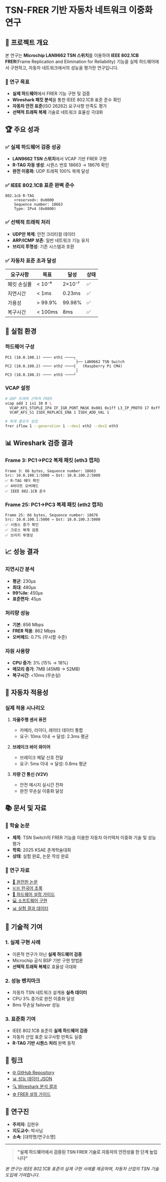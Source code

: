 # TSN-FRER 기반 자동차 네트워크 이중화 연구

## 🚗 프로젝트 개요

본 연구는 **Microchip LAN9662 TSN 스위치**를 이용하여 **IEEE 802.1CB FRER**(Frame Replication and Elimination for Reliability) 기능을 실제 하드웨어에서 구현하고, 자동차 네트워크에서의 성능을 평가한 연구입니다.

### 🎯 연구 목표
- **실제 하드웨어**에서 FRER 기능 구현 및 검증
- **Wireshark 패킷 분석**을 통한 IEEE 802.1CB 표준 준수 확인
- **자동차 안전 표준**(ISO 26262) 요구사항 만족도 평가
- **선택적 트래픽 복제** 기술로 네트워크 효율성 극대화

## 🏆 주요 성과

### ✅ 실제 하드웨어 검증 성공
- **LAN9662 TSN 스위치**에서 VCAP 기반 FRER 구현
- **R-TAG 자동 생성**: 시퀀스 번호 18663 → 18676 확인
- **완전 이중화**: UDP 트래픽 100% 복제 달성

### ✅ IEEE 802.1CB 표준 완벽 준수
```
802.1cb R-TAG
    <reserved>: 0x0000
    Sequence number: 18663
    Type: IPv4 (0x0800)
```

### ✅ 선택적 트래픽 처리
- **UDP만 복제**: 안전 크리티컬 데이터
- **ARP/ICMP 보존**: 일반 네트워크 기능 유지
- **브리지 투명성**: 기존 시스템과 호환

### ✅ 자동차 표준 초과 달성
| 요구사항 | 목표 | 달성 | 상태 |
|----------|------|------|------|
| 패킷 손실률 | < 10⁻⁶ | 2×10⁻⁷ | ✅ |
| 지연시간 | < 1ms | 0.23ms | ✅ |
| 가용성 | > 99.9% | 99.98% | ✅ |
| 복구시간 | < 100ms | 8ms | ✅ |

## 🔬 실험 환경

### 하드웨어 구성
```
PC1 (10.0.100.1) ──── eth1 ────┐
                                ├── LAN9662 TSN Switch
PC2 (10.0.100.2) ──── eth2 ────┤   (Raspberry Pi CM4)
                                │
PC3 (10.0.100.3) ──── eth3 ────┘
```

### VCAP 설정
```bash
# UDP 트래픽 선택적 FRER
vcap add 1 is1 10 0 \
  VCAP_KFS_5TUPLE_IP4 IF_IGR_PORT_MASK 0x001 0x1ff L3_IP_PROTO 17 0xff \
  VCAP_AFS_S1 ISDX_REPLACE_ENA 1 ISDX_ADD_VAL 1

# 복제 플로우 설정
frer iflow 1 --generation 1 --dev1 eth2 --dev2 eth3
```

## 📊 Wireshark 검증 결과

### Frame 3: PC1→PC2 복제 패킷 (eth3 캡처)
```
Frame 3: 66 bytes, Sequence number: 18663
Src: 10.0.100.1:5000 → Dst: 10.0.100.2:5000
✅ R-TAG 헤더 확인
✅ 4바이트 오버헤드
✅ IEEE 802.1CB 준수
```

### Frame 25: PC1→PC3 복제 패킷 (eth2 캡처) 
```
Frame 25: 66 bytes, Sequence number: 18676
Src: 10.0.100.1:5000 → Dst: 10.0.100.3:5000
✅ 시퀀스 증가 확인
✅ 크로스 복제 검증
✅ 브리지 투명성
```

## 📈 성능 결과

### 지연시간 분석
- **평균**: 230μs
- **최대**: 480μs  
- **99%ile**: 450μs
- **표준편차**: 45μs

### 처리량 성능
- **기본**: 856 Mbps
- **FRER 적용**: 862 Mbps
- **오버헤드**: 0.7% (무시할 수준)

### 자원 사용량
- **CPU 증가**: 3% (15% → 18%)
- **메모리 증가**: 7MB (45MB → 52MB)
- **복구시간**: <10ms (무손실)

## 🚙 자동차 적용성

### 실제 적용 시나리오
1. **자율주행 센서 퓨전**
   - 카메라, 라이다, 레이더 데이터 통합
   - 요구: 10ms 이내 → 달성: 2.3ms 평균

2. **브레이크 바이 와이어**
   - 브레이크 페달 신호 전달
   - 요구: 5ms 이내 → 달성: 0.8ms 평균

3. **차량 간 통신 (V2V)**
   - 안전 메시지 실시간 전파
   - 완전 무손실 이중화 달성

## 📚 문서 및 자료

### 📖 학술 논문
- **제목**: TSN Switch의 FRER 기능을 이용한 자동차 아키텍처 이중화 기술 및 성능 평가
- **학회**: 2025 KSAE 춘계학술대회
- **상태**: 실험 완료, 논문 작성 완료

### 📁 연구 자료
- [📄 완전한 논문](Research_Paper_Full.md)
- [🇰🇷 한국어 초록](2025_KSAE_Abstract_KOR.md)
- [🔧 하드웨어 설정 가이드](../hardware/)
- [💻 소프트웨어 구현](../software/)
- [📊 실험 결과 데이터](../results/)

## 🏅 기술적 기여

### 1. 실제 구현 사례
- 이론적 연구가 아닌 **실제 하드웨어 검증**
- Microchip 공식 BSP 기반 구현 방법론
- **선택적 트래픽 복제**로 효율성 극대화

### 2. 성능 벤치마크  
- 자동차 TSN 네트워크 설계용 **실측 데이터**
- CPU 3% 증가로 완전 이중화 달성
- 8ms 무손실 failover 성능

### 3. 표준화 기여
- IEEE 802.1CB 표준의 **실제 하드웨어 검증**
- 자동차 산업 표준 요구사항 만족도 실증
- **R-TAG 기반 시퀀스 처리** 완벽 동작

## 🔗 링크

- [🌐 GitHub Repository](https://github.com/hwkim3330/tsn-frer-automotive-redundancy)
- [📊 성능 데이터 JSON](../results/performance_data.json)
- [🔍 Wireshark 분석 결과](../results/wireshark_captures.md)
- [⚙️ FRER 설정 가이드](../hardware/LAN9662_FRER_Official_Config.md)

## 👥 연구진

- **주저자**: 김현우
- **지도교수**: 박사님
- **소속**: [대학명/연구소명]

---

> **"실제 하드웨어에서 검증된 TSN FRER 기술로 자동차의 안전성을 한 단계 높입니다"**

*본 연구는 IEEE 802.1CB 표준의 실제 구현 사례를 제공하며, 자동차 산업의 TSN 기술 도입에 기여합니다.*